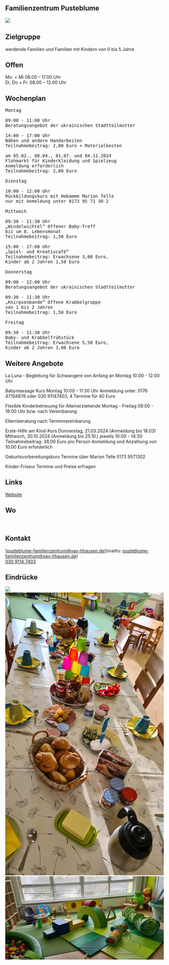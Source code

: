 ## Familienzentrum Pusteblume
<img id="topmedia" src="/Familienzentren/images/Pusteblume/logo.png" />

## Zielgruppe
werdende Familien und Familien mit Kindern von 0 bis 5 Jahre

## Offen
Mo. + Mi 08.00 – 17.00 Uhr <br>
Di, Do + Fr. 08.00 – 12.00 Uhr

## Wochenplan
<pre id="weeklyschedule">
Montag
  
09:00 - 11:00 Uhr
Beratungsangebot der ukrainischen Stadtteilmutter
  
14:00 - 17:00 Uhr
Nähen und andere Handarbeiten
Teilnahmebeitrag: 2,00 Euro + Materialkosten
  
am 05.02., 08.04., 01.07. und 04.11.2024
Flohmarkt für Kinderkleidung und Spielzeug
Anmeldung erforderlich
Teilnahmebeitrag: 2,00 Euro
  
Dienstag
  
10:00 - 12:00 Uhr
Rückbildungskurs mit Hebamme Marion Telle
nur mit Anmeldung unter 0173 95 71 30 2
  
Mittwoch
  
09:30 - 11:30 Uhr
„Windelwichtel“ Offener Baby-Treff
bis um 8. Lebensmonat
Teilnahmebeitrag: 1,50 Euro
  
15:00 - 17:00 Uhr
„Spiel- und Kreativcafé“
Teilnahmebeitrag: Erwachsene 3,00 Euro,
Kinder ab 2 Jahren 1,50 Euro
  
Donnerstag
  
09:00 - 12:00 Uhr
Beratungsangebot der ukrainischen Stadtteilmutter
  
09:30 - 11:30 Uhr
„Knirpsenbande“ Offene Krabbelgruppe
von 1 bis 2 Jahren
Teilnahmebeitrag: 1,50 Euro
  
Freitag
  
09:30 - 11:30 Uhr
Baby- und Krabbelfrühstück
Teilnahmebeitrag: Erwachsene 5,50 Euro,
Kinder ab 2 Jahren 3,00 Euro
</pre>

## Weitere Angebote

La Luna - Begleitung für Schwangere von Anfang an
Montag
10:00 - 12:00 Uhr

Babymassage Kurs
Montag 10:00 - 11:30 Uhr
Anmeldung unter:
0176 47104876 oder 030 91147403,
4 Termine für 40 Euro

Flexible Kinderbetreuung
für Alleinerziehende
Montag - Freitag
08:00 - 18:00 Uhr bzw. nach Vereinbarung

Elternberatung
nach Terminvereinbarung

Erste-Hilfe am Kind-Kurs
Donnerstag, 21.03.2024 (Anmeldung bis 18.03)
Mittwoch, 30.10.2024 (Anmeldung bis 25.10.)
jeweils 10:00 - 14:30
Teilnahmebeitrag: 38,00 Euro pro Person
Anmeldung und Anzahlung
von 10.00 Euro erforderlich

Geburtsvorbereitungskurs
Termine über Marion Telle
0173 9571302

Kinder-Friseur
Termine und Preise erfragen <br>

## Links
<a class="external_link" href="https://www.vav-hhausen.de/Bereiche/Familie/pusteblume.html"> Website</a><br>

## Wo
<div id="gmap"></div>
<script>window.onload = showMap('Wartiner Straße 75, 13057 Berlin, 0, 'gmap_mini')</script><br>

## Kontakt
[pusteblume-familienzentrum@vav-hhausen.de](mailto: pusteblume-familienzentrum@vav-hhausen.de)<br>
<a href="tel:+493091147403">030 9114 7403</a>

## Eindrücke
<div class="mediacontainer">
  <img src="/Familienzentren/images/Pusteblume/20230720_080546.jpg" />
  <img src="/Familienzentren/images/Pusteblume/20231025_085616.jpg" />
  <img src="/Familienzentren/images/Pusteblume/FB_IMG_1704978090540.jpg" />
</div>
